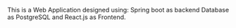 This is a Web Application designed using:
Spring boot as backend 
Database as PostgreSQL
and React.js as Frontend.
